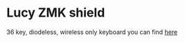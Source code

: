 # Lucy ZMK shield

36 key, diodeless, wireless only keyboard you can find [here](https://github.com/fractalysid/Lucy-Keyboard)
